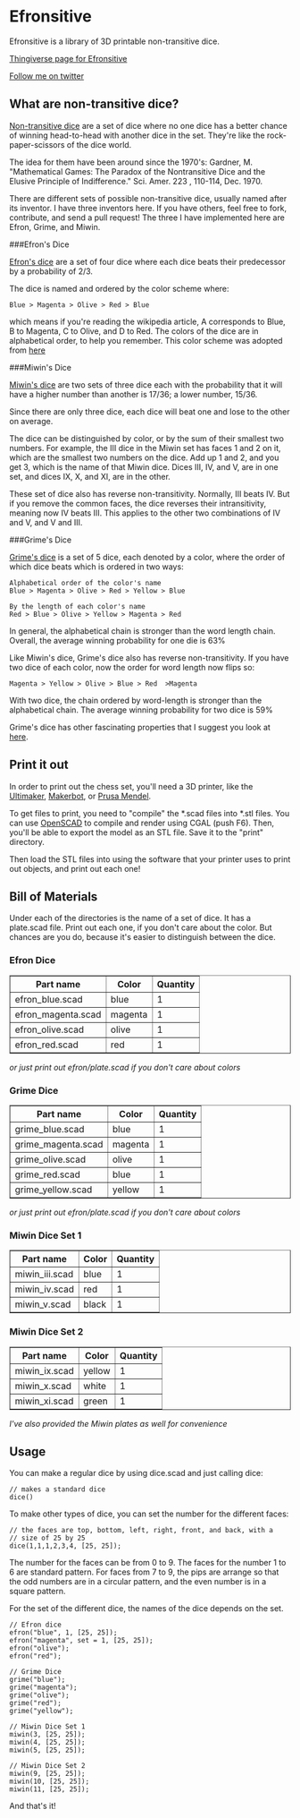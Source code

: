 Efronsitive
=============

Efronsitive is a library of 3D printable non-transitive dice.

[Thingiverse page for Efronsitive](http://www.thingiverse.com/thing:17782)

[Follow me on twitter](http://twitter.com/iamwil)

What are non-transitive dice?
----------------------------

[Non-transitive dice](http://en.wikipedia.org/wiki/Nontransitive_dice) are a set of dice where no one dice has a better chance of winning head-to-head with another dice in the set. They're like the rock-paper-scissors of the dice world. 

The idea for them have been around since the 1970's: Gardner, M. "Mathematical Games: The Paradox of the Nontransitive Dice and the Elusive Principle of Indifference." Sci. Amer. 223 , 110-114, Dec. 1970.

There are different sets of possible non-transitive dice, usually named after its inventor. I have three inventors here. If you have others, feel free to fork, contribute, and send a pull request! The three I have implemented here are Efron, Grime, and Miwin.

###Efron's Dice

[Efron's dice](http://en.wikipedia.org/wiki/Nontransitive_dice#Efron.27s_dice) are a set of four dice where each dice beats their predecessor by a probability of 2/3. 

The dice is named and ordered by the color scheme where:

    Blue > Magenta > Olive > Red > Blue

which means if you're reading the wikipedia article, A corresponds to Blue, B to Magenta, C to Olive, and D to Red. The colors of the dice are in alphabetical order, to help you remember. This color scheme was adopted from [here](http://singingbanana.com/dice/article.htm#FN5)

###Miwin's Dice

[Miwin's dice](http://en.wikipedia.org/wiki/Miwin%27s_dice) are two sets of three dice each with the probability that it will have a higher number than another is 17/36; a lower number, 15/36.

Since there are only three dice, each dice will beat one and lose to the other on average.

The dice can be distinguished by color, or by the sum of their smallest two 
numbers. For example, the III dice in the Miwin set has faces 1 and 2 on it, which 
are the smallest two numbers on the dice. Add up 1 and 2, and you get 3, which 
is the name of that Miwin dice. Dices III, IV, and V, are in one set, and dices 
IX, X, and XI, are in the other.

These set of dice also has reverse non-transitivity. Normally, III beats IV. But if you remove the common faces, the dice reverses their intransitivity, meaning now IV beats III. This applies to the other two combinations of IV and V, and V and III.

###Grime's Dice

[Grime's dice](http://singingbanana.com/dice/article.htm#FN5) is a set of 5 dice, each denoted by a color, where the order of which dice beats which is ordered in two ways:

    Alphabetical order of the color's name
    Blue > Magenta > Olive > Red > Yellow > Blue

    By the length of each color's name
    Red > Blue > Olive > Yellow > Magenta > Red

In general, the alphabetical chain is stronger than the word length chain. Overall, the average winning probability for one die is 63%

Like Miwin's dice, Grime's dice also has reverse non-transitivity. If you have two dice of each color, now the order for word length now flips so: 

    Magenta > Yellow > Olive > Blue > Red  >Magenta

With two dice, the chain ordered by word-length is stronger than the alphabetical chain. The average winning probability for two dice is 59%

Grime's dice has other fascinating properties that I suggest you look at [here](http://singingbanana.com/dice/article.htm#FN5).

Print it out
------------

In order to print out the chess set, you'll need a 3D printer, like the [Ultimaker](http://blog.ultimaker.com/), [Makerbot](http://makerbot.com), or [Prusa Mendel](http://www.makergear.com/products/3d-printers).

To get files to print, you need to "compile" the *.scad files into *.stl files. You can use [OpenSCAD](http://openscad.org) to compile and render using CGAL (push F6). Then, you'll be able to export the model as an STL file. Save it to the "print" directory.

Then load the STL files into using the software that your printer uses to print out objects, and print out each one!

Bill of Materials
-----------------

Under each of the directories is the name of a set of dice. It has a plate.scad file. Print out each one,  if you don't care about the color. But chances are you do, 
because it's easier to distinguish between the dice.

### Efron Dice

<table border="1">
  <tr>
    <th>Part name</th>
    <th>Color</th>
    <th>Quantity</th>
  </tr>
  <tr>
    <td>efron_blue.scad</td>
    <td>blue</td>
    <td>1</td>
  </tr>
  <tr>
    <td>efron_magenta.scad</td>
    <td>magenta</td>
    <td>1</td>
  </tr>
  <tr>
    <td>efron_olive.scad</td>
    <td>olive</td>
    <td>1</td>
  </tr>
  <tr>
    <td>efron_red.scad</td>
    <td>red</td>
    <td>1</td>
  </tr>
</table>

*or just print out efron/plate.scad if you don't care about colors*

### Grime Dice

<table border="1">
  <tr>
    <th>Part name</th>
    <th>Color</th>
    <th>Quantity</th>
  </tr>
  <tr>
    <td>grime_blue.scad</td>
    <td>blue</td>
    <td>1</td>
  </tr>
  <tr>
    <td>grime_magenta.scad</td>
    <td>magenta</td>
    <td>1</td>
  </tr>
  <tr>
    <td>grime_olive.scad</td>
    <td>olive</td>
    <td>1</td>
  </tr>
  <tr>
    <td>grime_red.scad</td>
    <td>blue</td>
    <td>1</td>
  </tr>
  <tr>
    <td>grime_yellow.scad</td>
    <td>yellow</td>
    <td>1</td>
  </tr>
</table>

*or just print out efron/plate.scad if you don't care about colors*

### Miwin Dice Set 1

<table border="1">
  <tr>
    <th>Part name</th>
    <th>Color</th>
    <th>Quantity</th>
  </tr>
  <tr>
    <td>miwin_iii.scad</td>
    <td>blue</td>
    <td>1</td>
  </tr>
  <tr>
    <td>miwin_iv.scad</td>
    <td>red</td>
    <td>1</td>
  </tr>
  <tr>
    <td>miwin_v.scad</td>
    <td>black</td>
    <td>1</td>
  </tr>
</table>

### Miwin Dice Set 2

<table border="1">
  <tr>
    <th>Part name</th>
    <th>Color</th>
    <th>Quantity</th>
  </tr>
  <tr>
    <td>miwin_ix.scad</td>
    <td>yellow</td>
    <td>1</td>
  </tr>
  <tr>
    <td>miwin_x.scad</td>
    <td>white</td>
    <td>1</td>
  </tr>
  <tr>
    <td>miwin_xi.scad</td>
    <td>green</td>
    <td>1</td>
  </tr>
</table>

*I've also provided the Miwin plates as well for convenience*

Usage
-----

You can make a regular dice by using dice.scad and just calling dice:

    // makes a standard dice
    dice()

To make other types of dice, you can set the number for the different faces:

    // the faces are top, bottom, left, right, front, and back, with a 
    // size of 25 by 25
    dice(1,1,1,2,3,4, [25, 25]);

The number for the faces can be from 0 to 9. The faces for the number 1 to 6 are standard pattern. For faces from 7 to 9, the pips are arrange so that the odd numbers are in a circular pattern, and the even number is in a square pattern.

For the set of the different dice, the names of the dice depends on the set.

    // Efron dice
    efron("blue", 1, [25, 25]);
    efron("magenta", set = 1, [25, 25]);
    efron("olive");
    efron("red");
    
    // Grime Dice
    grime("blue");
    grime("magenta");
    grime("olive");
    grime("red");
    grime("yellow");
    
    // Miwin Dice Set 1
    miwin(3, [25, 25]);
    miwin(4, [25, 25]);
    miwin(5, [25, 25]);
    
    // Miwin Dice Set 2
    miwin(9, [25, 25]);
    miwin(10, [25, 25]);
    miwin(11, [25, 25]);

And that's it!
